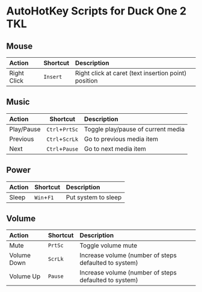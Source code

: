 # AutoHotKey Scripts for Duck One 2 TKL

## Mouse
| Action      | Shortcut | Description                                          |
|:------------|----------|:-----------------------------------------------------|
| Right Click | `Insert` | Right click at caret (text insertion point) position |

## Music
| Action     | Shortcut       | Description                        |
|:-----------|----------------|:-----------------------------------|
| Play/Pause | `Ctrl`+`PrtSc` | Toggle play/pause of current media |
| Previous   | `Ctrl`+`ScrLk` | Go to previous media item          |
| Next       | `Ctrl`+`Pause` | Go to next media item              |

## Power
| Action | Shortcut   | Description         |
|:-------|------------|:--------------------|
| Sleep  | `Win`+`F1` | Put system to sleep |

## Volume
| Action      | Shortcut | Description                                           |
|:------------|:---------|:------------------------------------------------------|
| Mute        | `PrtSc`  | Toggle volume mute                                    |
| Volume Down | `ScrLk`  | Increase volume (number of steps defaulted to system) |
| Volume Up   | `Pause`  | Increase volume (number of steps defaulted to system) |
